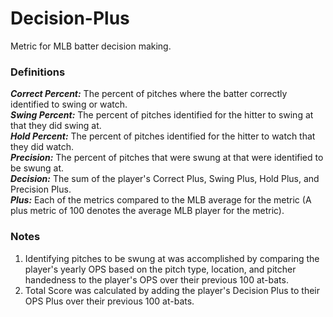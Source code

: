 # Decision-Plus
Metric for MLB batter decision making.

### Definitions
***Correct Percent:*** The percent of pitches where the batter correctly identified to swing or watch.
\
***Swing Percent:*** The percent of pitches identified for the hitter to swing at that they did swing at.
\
***Hold Percent:*** The percent of pitches identified for the hitter to watch that they did watch.
\
***Precision:*** The percent of pitches that were swung at that were identified to be swung at.
\
***Decision:*** The sum of the player's Correct Plus, Swing Plus, Hold Plus, and Precision Plus.
\
***Plus:*** Each of the metrics compared to the MLB average for the metric (A plus metric of 100 denotes the average MLB player for the metric).

### Notes
1. Identifying pitches to be swung at was accomplished by comparing the player's yearly OPS based on the pitch type, location, and pitcher handedness to the player's OPS over their previous 100 at-bats.
2. Total Score was calculated by adding the player's Decision Plus to their OPS Plus over their previous 100 at-bats.

